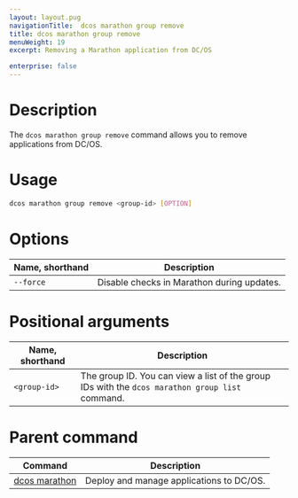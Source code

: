 ```yaml
---
layout: layout.pug
navigationTitle:  dcos marathon group remove
title: dcos marathon group remove
menuWeight: 19
excerpt: Removing a Marathon application from DC/OS

enterprise: false
---
```


# Description
The `dcos marathon group remove` command allows you to remove applications from DC/OS.

# Usage

```bash
dcos marathon group remove <group-id> [OPTION]
```

# Options

| Name, shorthand |  Description |
|---------|-------------|
| `--force`   |  Disable checks in Marathon during updates. |

# Positional arguments

| Name, shorthand |  Description |
|---------|-------------|
| `<group-id>`   |   The group ID. You can view a list of the group IDs with the `dcos marathon group list` command.|

# Parent command

| Command | Description |
|---------|-------------|
| [dcos marathon](/1.13/cli/command-reference/dcos-marathon/) | Deploy and manage applications to DC/OS. |

